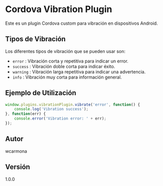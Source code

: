 # Cordova Vibration Plugin

Este es un plugin Cordova custom para vibración en dispositivos Android.

## Tipos de Vibración

Los diferentes tipos de vibración que se pueden usar son:

- `error` : Vibración corta y repetitiva para indicar un error.
- `success` : Vibración doble corta para indicar éxito.
- `warning` : Vibración larga repetitiva para indicar una advertencia.
- `info` : Vibración muy corta para información general.

## Ejemplo de Utilización

```javascript
window.plugins.vibrationPlugin.vibrate('error', function() {
    console.log('Vibration success');
}, function(err) {
    console.error('Vibration error: ' + err);
});
```

## Autor

wcarmona

## Versión

1.0.0